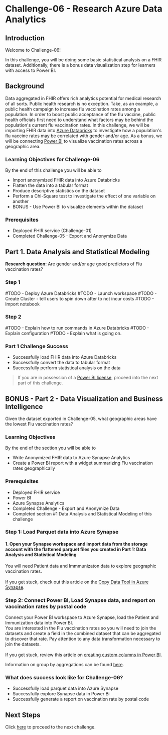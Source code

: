 # Challenge-06  - Research Azure Data Analytics

## Introduction
Welcome to Challenge-06!

In this challenge, you will be doing some basic statistical analysis on a FHIR dataset. Additionally, there is a bonus data visualization step for learners with access to Power BI.

## Background
Data aggregated in FHIR offers rich analytics potential for medical research of all sorts. Public health research is no exception. Take, as an example, a public health campaign to increase flu vaccination rates among a population. In order to boost public acceptance of the flu vaccine, public health officials first need to understand what factors may be behind the population's current flu vaccination rates. In this challenge, we will be importing FHIR data into [Azure Databricks](https://docs.microsoft.com/azure/databricks/scenarios/what-is-azure-databricks) to investigate how a population's flu vaccine rates may be correlated with gender and/or age. As a bonus, we will be connecting [Power BI](https://docs.microsoft.com/power-bi/) to visualize vaccination rates across a geographic area.

### Learning Objectives for Challenge-06
By the end of this challenge you will be able to 

* Import anonymized FHIR data into Azure Databricks
* Flatten the data into a tabular format
* Produce descriptive statistics on the dataset
* Perform a Chi-Square test to investigate the effect of one variable on another
* BONUS - Use Power BI to visualize elements within the dataset 

### Prerequisites 
* Deployed FHIR service (Challenge-01)
* Completed Challenge-05 - Export and Anonymize Data

## Part 1. Data Analysis and Statistical Modeling
**Research question:** Are gender and/or age good predictors of Flu vaccination rates?

### Step 1
#TODO - Deploy Azure Databricks
#TODO - Launch workspace
#TODO - Create Cluster - tell users to spin down after to not incur costs
#TODO - Import notebook

### Step 2
#TODO - Explain how to run commands in Azure Databricks
#TODO - Explain configuration
#TODO - Explain what is going on.

### Part 1 Challenge Success
+ Successfully load FHIR data into Azure Databricks
+ Successfully convert the data to tabular format
+ Successfully perform statistical analysis on the data 

> If you are in possession of a [Power BI license](https://docs.microsoft.com/power-bi/fundamentals/service-features-license-type), proceed into the next part of this challenge.

## BONUS - Part 2 - Data Visualization and Business Intelligence

Given the dataset exported in Challenge-05, what geographic areas have the lowest Flu vaccination rates? 

### Learning Objectives
By the end of the section you will be able to 
* Write Anonymized FHIR data to Azure Synapse Analytics
* Create a Power BI report with a widget summarizing Flu vaccination rates geographically

### Prerequisites 
* Deployed FHIR service
* Power BI
* Azure Synapse Analytics
* Completed Challenge - Export and Anonymize Data
* Completed section #1 Data Analysis and Statistical Modeling of this challenge

### Step 1: Load Parquet data into Azure Synapse

#### 1. Open your Synapse workspace and import data from the storage account with the flattened parquet files you created in Part 1: Data Analysis and Statistical Modeling  <br />
You will need Patient data and Immmunizaton data to explore geographic vaccination rates. <br />
<br />
If you get stuck, check out this article on the [Copy Data Tool in Azure Synapse](https://docs.microsoft.com/azure/data-factory/copy-data-tool?tabs=data-factory). <br />


### Step 2: Connect Power BI, Load Synapse data, and report on vaccination rates by postal code <br />
Connect your Power BI workspace to Azure Synapse, load the Patient and Immunization data into Power BI.<br />
You are interested in the Flu vaccination rates so you will need to join the datasets and create a field in the combined dataset that can be aggregated to discover that rate. Pay attention to any data transformation necessary to join the datasets. <br/>
<br/>
If you get stuck, review this article on [creating custom columns in Power BI](https://docs.microsoft.com/power-bi/create-reports/desktop-add-custom-column#:~:text=Use%20Power%20Query%20Editor%20to%20add%20a%20custom%20column,-To%20start%20creating&text=From%20the%20Home%20tab%20on,The%20Custom%20Column%20window%20appears.). <br />

Information on group by aggregations can be found [here](https://docs.microsoft.com/power-query/group-by#:~:text=Select%20Group%20by%20on%20the,the%20column%20used%20is%20Units).<br />


### What does success look like for Challenge-06?
+ Successfully load parquet data into Azure Synapse
+ Successfully explore Synapse data in Power Bi
+ Successfully generate a report on vaccination rate by postal code

## Next Steps

Click [here](<../Challenge-07 - FHIR service consent capabilities/ReadMe.md>) to proceed to the next challenge.
